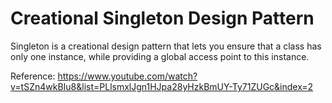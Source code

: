 # Creational Singleton Design Pattern
Singleton is a creational design pattern that lets you ensure that a class has only one instance, while providing a global access point to this instance.

Reference: https://www.youtube.com/watch?v=tSZn4wkBIu8&list=PLlsmxlJgn1HJpa28yHzkBmUY-Ty71ZUGc&index=2